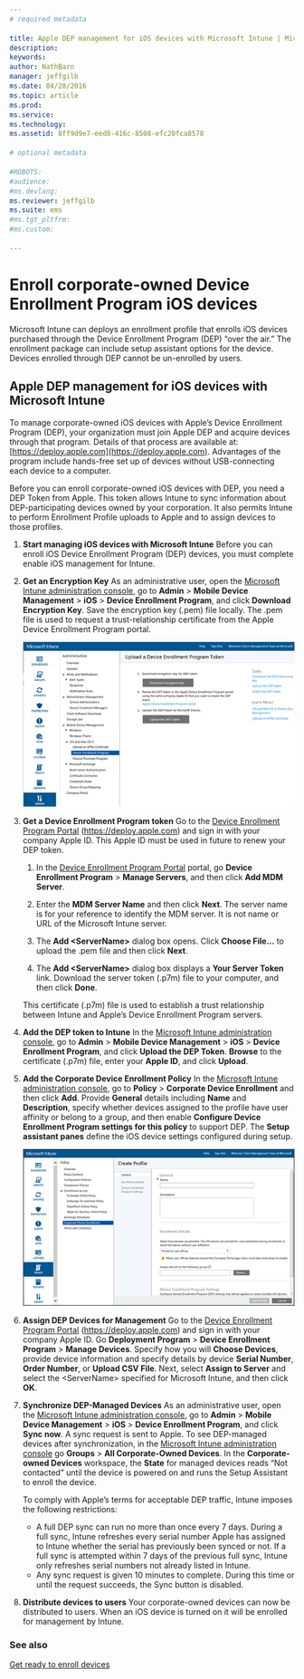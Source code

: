 ```yaml
---
# required metadata

title: Apple DEP management for iOS devices with Microsoft Intune | Microsoft Intune
description:
keywords:
author: NathBarn
manager: jeffgilb
ms.date: 04/28/2016
ms.topic: article
ms.prod:
ms.service:
ms.technology:
ms.assetid: 8ff9d9e7-eed8-416c-8508-efc20fca8578

# optional metadata

#ROBOTS:
#audience:
#ms.devlang:
ms.reviewer: jeffgilb
ms.suite: ems
#ms.tgt_pltfrm:
#ms.custom:

---
```


# Enroll corporate-owned Device Enrollment Program iOS devices
Microsoft Intune can deploys an enrollment profile that enrolls iOS devices purchased through the Device Enrollment Program (DEP) “over the air.” The enrollment package can include setup assistant options for the device. Devices enrolled through DEP cannot be un-enrolled by users.

## Apple DEP management for iOS devices with Microsoft Intune
To manage corporate-owned iOS devices with Apple’s Device Enrollment Program (DEP), your organization must join Apple DEP and acquire devices through that program. Details of that process are available at:  [https://deploy.apple.com](https://deploy.apple.com). Advantages of the program include hands-free set up of devices without USB-connecting each device to a computer.

Before you can enroll corporate-owned iOS devices with DEP, you need a DEP Token from Apple. This token allows Intune to sync information about DEP-participating devices owned by your corporation. It also permits Intune to perform Enrollment Profile uploads to Apple and to assign devices to those profiles.

1.  **Start managing iOS devices with Microsoft Intune**
    Before you can enroll iOS Device Enrollment Program (DEP) devices, you must complete enable iOS management for Intune.

2.  **Get an Encryption Key**
    As an administrative user, open the [Microsoft Intune administration console](http://manage.microsoft.com), go to **Admin** &gt; **Mobile Device Management** &gt; **iOS** &gt; **Device Enrollment Program**, and click **Download Encryption Key**. Save the encryption key (.pem) file locally. The .pem file is used to request a trust-relationship certificate from the Apple Device Enrollment Program portal.

      ![](../media/dev-sa-ios-dep.png)

3.  **Get a Device Enrollment Program token**
    Go to the [Device Enrollment Program Portal](https://deploy.apple.com) (https://deploy.apple.com) and sign in with your company Apple ID. This Apple ID must be used in future to renew your DEP token.

    1.  In the [Device Enrollment Program Portal](https://deploy.apple.com) portal, go **Device Enrollment Program** &gt; **Manage Servers**, and then click **Add MDM Server**.

    2.  Enter the **MDM Server Name** and then click **Next**. The server name is for your reference to identify the MDM server. It is not name or URL of the Microsoft Intune server.

    3.  The **Add &lt;ServerName&gt;** dialog box opens. Click **Choose File…** to upload the .pem file and then click **Next**.

    4.  The **Add &lt;ServerName&gt;** dialog box displays a **Your Server Token** link. Download the server token (.p7m) file to your computer, and then click **Done**.

    This certificate (.p7m) file is used to establish a trust relationship between Intune and Apple’s Device Enrollment Program servers.

4.  **Add the DEP token to Intune**
    In the [Microsoft Intune administration console](http://manage.microsoft.com), go to **Admin** &gt; **Mobile Device Management** &gt; **iOS** &gt; **Device Enrollment Program**, and click **Upload the DEP Token**. **Browse** to the certificate (.p7m) file, enter your **Apple ID**, and click **Upload**.

5.  **Add the Corporate Device Enrollment Policy**
    In the [Microsoft Intune administration console](http://manage.microsoft.com), go to **Policy** &gt; **Corporate Device Enrollment** and then click **Add**. Provide **General** details including **Name** and **Description**, specify whether devices assigned to the profile have user affinity or belong to a group, and then enable **Configure Device Enrollment Program settings for this policy** to support DEP. The **Setup assistant panes** define the iOS device settings configured during setup.

      ![](../media/pol-sa-corp-enroll.png)

6.  **Assign DEP Devices for Management**
    Go to the [Device Enrollment Program Portal](https://deploy.apple.com) (https://deploy.apple.com) and sign in with your company Apple ID. Go **Deployment Program** &gt; **Device Enrollment Program** &gt; **Manage Devices**. Specify how you will **Choose Devices**, provide device information and specify details by device **Serial Number**, **Order Number**, or **Upload CSV File**. Next, select **Assign to Server** and select the &lt;ServerName&gt; specified for Microsoft Intune, and then click **OK**.

7.  **Synchronize DEP-Managed Devices**
    As an administrative user, open the [Microsoft Intune administration console](http://manage.microsoft.com), go to **Admin** &gt; **Mobile Device Management** &gt; **iOS** &gt; **Device Enrollment Program**, and click **Sync now**. A sync request is sent to Apple. To see DEP-managed devices after synchronization, in the [Microsoft Intune administration console](http://manage.microsoft.com) go **Groups** &gt; **All Corporate-Owned Devices**. In the **Corporate-owned Devices** workspace, the **State** for managed devices reads “Not contacted” until the device is powered on and runs the Setup Assistant to enroll the device.

    To comply with Apple’s terms for acceptable DEP traffic, Intune imposes the following restrictions:
     -	A full DEP sync can run no more than once every 7 days. During a full sync, Intune refreshes every serial number Apple has assigned to Intune whether the serial has previously been synced or not. If a full sync is attempted within 7 days of the previous full sync, Intune only refreshes serial numbers not already listed in Intune.
     -	Any sync request is given 10 minutes to complete. During this time or until the request succeeds, the Sync button is disabled.

8.  **Distribute devices to users**
    Your corporate-owned devices can now be distributed to users. When an iOS device is turned on it will be enrolled for management by Intune.



### See also
[Get ready to enroll devices](get-ready-to-enroll-devices-in-microsoft-intune.md)
